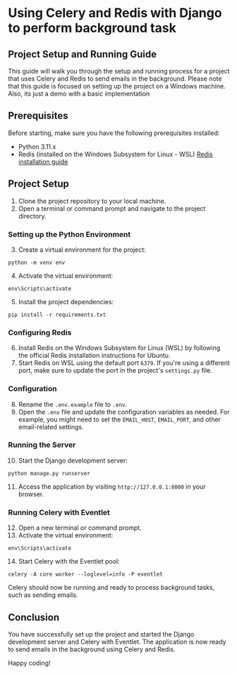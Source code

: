 # Using Celery and Redis with Django to perform background task

## Project Setup and Running Guide

This guide will walk you through the setup and running process for a project that uses Celery and Redis to send emails in the background. Please note that this guide is focused on setting up the project on a Windows machine. Also, its just a demo with a basic implementation

## Prerequisites

Before starting, make sure you have the following prerequisites installed:

- Python 3.11.x
- Redis (installed on the Windows Subsystem for Linux - WSL)
    [Redis installation guide](https://redis.io/docs/install/install-redis/install-redis-on-windows/)

## Project Setup

1. Clone the project repository to your local machine.
2. Open a terminal or command prompt and navigate to the project directory.

### Setting up the Python Environment

3. Create a virtual environment for the project:
```
python -m venv env
```

4. Activate the virtual environment:
```
env\Scripts\activate
```

5. Install the project dependencies:
```
pip install -r requirements.txt
```

### Configuring Redis

6. Install Redis on the Windows Subsystem for Linux (WSL) by following the official Redis installation instructions for Ubuntu.
7. Start Redis on WSL using the default port `6379`. If you're using a different port, make sure to update the port in the project's `settings.py` file.

### Configuration

8. Rename the `.env.example` file to `.env`.
9. Open the `.env` file and update the configuration variables as needed. For example, you might need to set the `EMAIL_HOST`, `EMAIL_PORT`, and other email-related settings.

### Running the Server

10. Start the Django development server:
```
python manage.py runserver
```

11. Access the application by visiting `http://127.0.0.1:8000` in your browser.

### Running Celery with Eventlet

12. Open a new terminal or command prompt.
13. Activate the virtual environment:
```
env\Scripts\activate
```

14. Start Celery with the Eventlet pool:
```
celery -A core worker --loglevel=info -P eventlet
```

Celery should now be running and ready to process background tasks, such as sending emails.

## Conclusion

You have successfully set up the project and started the Django development server and Celery with Eventlet. The application is now ready to send emails in the background using Celery and Redis.

Happy coding!